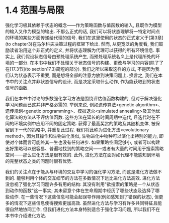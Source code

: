 # 1.4 范围与局限

强化学习极其依赖于状态的概念——作为策略函数与值函数的输入, 且既作为模型的输入又作为模型的输出. 不那么正式的话, 我们可以将状态理解将一特定时间点的环境的某些方面传递给代理的信号. 我们在这里使用的状态的正式定义于[第3章](to chapter3)在马尔科夫决策过程的框架下给出. 然而, 从更宽泛的角度看, 我们鼓励读者沿用这个非正式的定义, 并将状态理解为代理可以获得的所有环境信息. 事实上, 我们假设状态信号由预处理系统产生, 而预处理系统名义上是代理所处的环境的一部分. 在本书中我们不处理关于状态信号的构建、更改与学习的内容(除了了在[17.3节](to section17.3)简短的部分). 我们之所以采取这样的方式, 不是因为我们认为状态表示不重要, 而是想将全部的注意力放到决策问题上. 换言之, 我们在本书中的关注点并非状态信号的设计, 而是决定采取什么动作, 作为能获取到的状态信号的函数. 

我们在本书中讨论的多数强化学习方法是围绕评估值函数构建的, 但对于解决强化学习问题而已这并非严格必需的. 举例来说, 例如遗传算法&lt;genetic algorithm&gt;、遗传规划&lt;genetic programming&gt;、模拟退火&lt;simulated annealing&gt;及其他优化算法的方法从不评估值函数. 这些方法在延长的时间周期中迭代, 且迭代时在不同的环境实例中应用不同的固定策略. 获得了最高奖赏的策略及其随机变体, 被保留到下一代的策略中, 并重复此过程. 我们将此称为进化方法&lt;evolutionary method&gt;, 因为其操作和生物进化类似, 生物进化中物种可以演化出特别的能力, 即使对个体而言可能终其一生也没有任何进步. 如果策略空间足够小, 或者可以构建出好策略可以很容易、普遍地找到的策略空间——或者有大量的时间用于搜索策略空间——那么进化方法是很有效的. 此外, 进化方法在面对如代理不能感知到环境的完整状态之类的问题时很有优势.

我们的关注点在于能从与环境的交互中学习的强化学习方法, 而这是进化方法做不到的. 能够利用个体的交互细节的方法在多数情况下远比进化方法高效. 进化方法没忽视了强化学习问题许多有用的结构: 其没有利用"欲搜索的策略是一个从状态到动作的函数"这一事实; 其未留意个体在生命周期中经历了哪些状态及选择了哪些动作. 在一些情况下这些信息可能会起误导作用(例如感知到了错误的状态), 但更多的情况下这些信息使得搜索更加高效. 虽然进化方法与学习有许多共同特征且能很自然地协同工作, 但我们进化方法本身特别适合于强化学习问题, 所以我们不在本书中介绍进化方法.